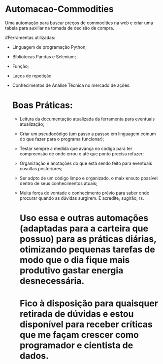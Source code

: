 # Automacao-Commodities
Uma automação para buscar preços de commodities na web e criar uma tabela para auxiliar na tomada de decisão de compra.

#Ferramentas utilizadas:

- Linguagem de programação Python;
- Bibliotecas Pandas e Selenium;
- Função;
- Laços de repetição
- Conhecimentos de Análise Técnica no mercado de ações.

  # Boas Práticas:

  - Leitura da documentação atualizada da ferramenta para eventuais atualização;
  - Criar um pseudocódigo (um passo a passso em linguagem comum do que fazer para o programa funcionar);
  - Testar sempre a medida que avança no código para ter compreensão de onde errou e até que ponto precisa refazer;
  - Organização e anotações do que está sendo feito para eventuais cosultas posteriores;
  - Ser adpto de um código limpo e organizado, o maix enxuto possível dentro de seus conhecimentos atuais;
  - Muita força de vontade e conhecimento prévio para saber onde procurar quando as dúvidas surgirem. E acredite, sugirão, rs.
 
    # Uso essa e outras automações (adaptadas para a carteira que possuo) para as práticas diárias, otimizando pequenas tarefas de modo que o dia fique mais produtivo gastar energia desnecessária.
    # Fico à disposição para quaisquer retirada de dúvidas e estou disponível para receber críticas que me façam crescer como programador e cientista de dados. 
